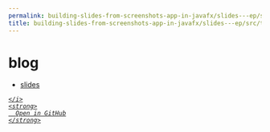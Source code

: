 ```yaml
---
permalink: building-slides-from-screenshots-app-in-javafx/slides---ep/src/test/java/engineer/mathsoftware/blog
title: building-slides-from-screenshots-app-in-javafx/slides---ep/src/test/java/engineer/mathsoftware/blog
---
```


# blog
<ul>
  <li>
    <a href="slides">
      slides
    </a>
  </li>
</ul>
<div class="social open-gh-btn my-4">
  <a class="btn btn-github" href="https://github.com/tobiasbriones/blog/tree/main/swe/dev/java/javafx/drawing/productivity/building-slides-from-screenshots-app-in-javafx/slides---ep/src/test/java/engineer/mathsoftware/blog" target="_blank">
    <i class="fab fa-github">
      
    </i>
    <strong>
      Open in GitHub
    </strong>
  </a>
</div>